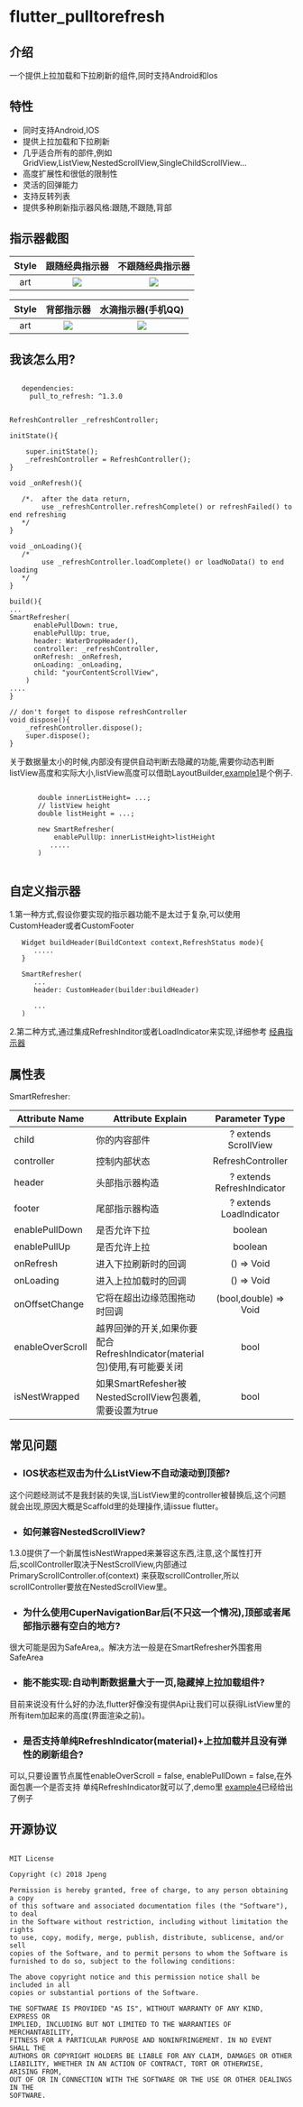# flutter_pulltorefresh

## 介绍
一个提供上拉加载和下拉刷新的组件,同时支持Android和Ios

## 特性
* 同时支持Android,IOS
* 提供上拉加载和下拉刷新
* 几乎适合所有的部件,例如GridView,ListView,NestedScrollView,SingleChildScrollView...
* 高度扩展性和很低的限制性
* 灵活的回弹能力
* 支持反转列表
* 提供多种刷新指示器风格:跟随,不跟随,背部

## 指示器截图

|Style| 跟随经典指示器|不跟随经典指示器|
|:---:|:---:|:---:|
|art| ![](example/images/classical_follow.gif) | ![](example/images/classical_unfollow.gif) |

|Style|背部指示器|水滴指示器(手机QQ)|
|:---:|:---:|:---:|
|art| ![](arts/screen1.gif) | ![](example/images/warterdrop.gif) |

## 我该怎么用?


```

   dependencies:
     pull_to_refresh: ^1.3.0

```



```

RefreshController _refreshController;

initState(){

    super.initState();
    _refreshController = RefreshController();
}

void _onRefresh(){

   /*.  after the data return,
        use _refreshController.refreshComplete() or refreshFailed() to end refreshing
   */
}

void _onLoading(){
   /*
        use _refreshController.loadComplete() or loadNoData() to end loading
   */
}

build(){
...
SmartRefresher(
      enablePullDown: true,
      enablePullUp: true,
      header: WaterDropHeader(),
      controller: _refreshController,
      onRefresh: _onRefresh,
      onLoading: _onLoading,
      child: "yourContentScrollView",
    )
....
}

// don't forget to dispose refreshController
void dispose(){
    _refreshController.dispose();
    super.dispose();
}

```

关于数据量太小的时候,内部没有提供自动判断去隐藏的功能,需要你动态判断listView高度和实际大小,listView高度可以借助LayoutBuilder,[example1](https://github.com/peng8350/flutter_pulltorefresh/blob/master/example/lib/ui/Example1.dart)是个例子.

```

       double innerListHeight= ...;
       // listView height
       double listHeight = ...;

       new SmartRefresher(
           enablePullUp: innerListHeight>listHeight
          .....
       )


```

## 自定义指示器
1.第一种方式,假设你要实现的指示器功能不是太过于复杂,可以使用CustomHeader或者CustomFooter

```
   Widget buildHeader(BuildContext context,RefreshStatus mode){
      .....
   }

   SmartRefresher(
      ...
      header: CustomHeader(builder:buildHeader)

      ...
   )

```

2.第二种方式,通过集成RefreshInditor或者LoadIndicator来实现,详细参考 [经典指示器](lib/src/indicator/classic_indicator.dart)


## 属性表
SmartRefresher:

| Attribute Name     |     Attribute Explain     | Parameter Type | Default Value  | requirement |
|---------|--------------------------|:-----:|:-----:|:-----:|
| child      | 你的内容部件   | ? extends ScrollView   |   null |  必要
| controller | 控制内部状态  | RefreshController | null | 必要 |
| header | 头部指示器构造  | ? extends RefreshIndicator  | ClassicHeader | 可选|
| footer | 尾部指示器构造     | ? extends LoadIndicator | ClassicFooter | 可选 |
| enablePullDown | 是否允许下拉     | boolean | true | 可选 |
| enablePullUp |   是否允许上拉 | boolean | false | 可选 |
| onRefresh | 进入下拉刷新时的回调   | () => Void | null | 可选 |
| onLoading | 进入上拉加载时的回调   | () => Void | null | 可选 |
| onOffsetChange | 它将在超出边缘范围拖动时回调  | (bool,double) => Void | null | 可选 |
| enableOverScroll |  越界回弹的开关,如果你要配合RefreshIndicator(material包)使用,有可能要关闭    | bool | true | optional |
| isNestWrapped | 如果SmartRefesher被NestedScrollView包裹着,需要设置为true  | bool | false | optional |

## 常见问题
* <h3>IOS状态栏双击为什么ListView不自动滚动到顶部?</h3>
这个问题经测试不是我封装的失误,当ListView里的controller被替换后,这个问题就会出现,原因大概是Scaffold里的处理操作,请issue flutter。

* <h3>如何兼容NestedScrollView?</h3>
1.3.0提供了一个新属性isNestWrapped来兼容这东西,注意,这个属性打开后,scollController取决于NestScrollView,内部通过PrimaryScrollController.of(context)
来获取scrollController,所以scrollController要放在NestedScrollView里。

* <h3>为什么使用CuperNavigationBar后(不只这一个情况),顶部或者尾部指示器有空白的地方?</h3>
很大可能是因为SafeArea,。解决方法一般是在SmartRefresher外围套用SafeArea

* <h3>能不能实现:自动判断数据量大于一页,隐藏掉上拉加载组件?</h3>
目前来说没有什么好的办法,flutter好像没有提供Api让我们可以获得ListView里的所有item加起来的高度(界面渲染之前)。

* <h3>是否支持单纯RefreshIndicator(material)+上拉加载并且没有弹性的刷新组合?</h3>
可以,只要设置节点属性enableOverScroll = false, enablePullDown = false,在外面包裹一个是否支持
单纯RefreshIndicator就可以了,demo里
[example4](https://github.com/peng8350/flutter_pulltorefresh/blob/master/example/lib/ui/Example4.dart)已经给出了例子




## 开源协议
 
```
 
MIT License

Copyright (c) 2018 Jpeng

Permission is hereby granted, free of charge, to any person obtaining a copy
of this software and associated documentation files (the "Software"), to deal
in the Software without restriction, including without limitation the rights
to use, copy, modify, merge, publish, distribute, sublicense, and/or sell
copies of the Software, and to permit persons to whom the Software is
furnished to do so, subject to the following conditions:

The above copyright notice and this permission notice shall be included in all
copies or substantial portions of the Software.

THE SOFTWARE IS PROVIDED "AS IS", WITHOUT WARRANTY OF ANY KIND, EXPRESS OR
IMPLIED, INCLUDING BUT NOT LIMITED TO THE WARRANTIES OF MERCHANTABILITY,
FITNESS FOR A PARTICULAR PURPOSE AND NONINFRINGEMENT. IN NO EVENT SHALL THE
AUTHORS OR COPYRIGHT HOLDERS BE LIABLE FOR ANY CLAIM, DAMAGES OR OTHER
LIABILITY, WHETHER IN AN ACTION OF CONTRACT, TORT OR OTHERWISE, ARISING FROM,
OUT OF OR IN CONNECTION WITH THE SOFTWARE OR THE USE OR OTHER DEALINGS IN THE
SOFTWARE.

 
 ```
